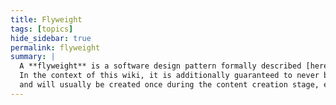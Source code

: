 ```yaml
---
title: Flyweight
tags: [topics]
hide_sidebar: true
permalink: flyweight
summary: | 
  A **flyweight** is a software design pattern formally described [here](https://en.wikipedia.org/wiki/Flyweight_pattern).  
  In the context of this wiki, it is additionally guaranteed to never be modified by the [solver](solver),  
  and will usually be created once during the content creation stage, e.g. while creating maps in [editor](editor_setup).
---
```


